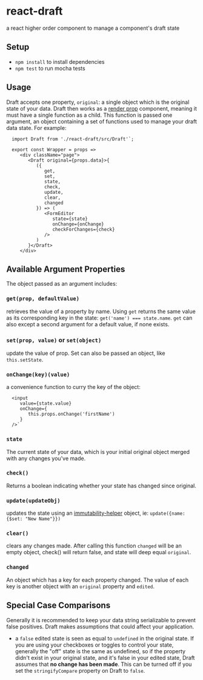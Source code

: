 # react-draft
a react higher order component to manage a component's draft state

## Setup

*  `npm install` to install dependencies
*  `npm test` to run mocha tests


## Usage
Draft accepts one property, `original`: a single object which is the original state of your data.
Draft then works as a [render prop](https://reactjs.org/docs/render-props.html) component, meaning it must have a single function as a child. This function is passed one argument, an object containing a set of functions used to manage your draft data state. For example:

      import Draft from './react-draft/src/Draft'`;

      export const Wrapper = props =>
         <div className="page">
            <Draft original={props.data}>{
               ({
                  get,
                  set,
                  state,
                  check,
                  update,
                  clear,
                  changed
               }) => (
                  <FormEditor
                     state={state}
                     onChange={onChange}
                     checkForChanges={check}
                  />
               )
            }</Draft>
         </div>


## Available Argument Properties

The object passed as an argument includes:
   
### `get(prop, defaultValue)`
retrieves the value of a property by name. Using `get` returns the same value as its corresponding key in the state: `get('name') === state.name`. `get` can also except a second argument for a default value, if none exists.
### `set(prop, value)` or `set(object)`
update the value of prop. Set can also be passed an object, like `this.setState`.
### `onChange(key)(value)`
a convenience function to curry the key of the object:

      <input
         value={state.value}
         onChange={
            this.props.onChange('firstName')
         }
      />`

### `state`
The current state of your data, which is your initial original object merged with any changes you've made.
### `check()`
Returns a boolean indicating whether your state has changed since original. 
### `update(updateObj)`
updates the state using an [immutability-helper](https://github.com/kolodny/immutability-helper) object, ie: `update({name: {$set: "New Name"}})`
### `clear()`
clears any changes made. After calling this function `changed` will be an empty object, check() will return false, and state will deep equal `original`.
### `changed`
An object which has a key for each property changed. The value of each key is another object with an `original` property and `edited`.

## Special Case Comparisons

Generally it is recommended to keep your data string serializable to prevent false positives.
Draft makes assumptions that could affect your application.

*  a `false` edited state is seen as equal to `undefined` in the original state. If you are using your checkboxes or toggles to control your state, generally the "off" state is the same as undefined, so if the property didn't exist in your original state, and it's false in your edited state, Draft assumes that **no change has been made**. This can be turned off if you set the `stringifyCompare` property on Draft to `false`. 